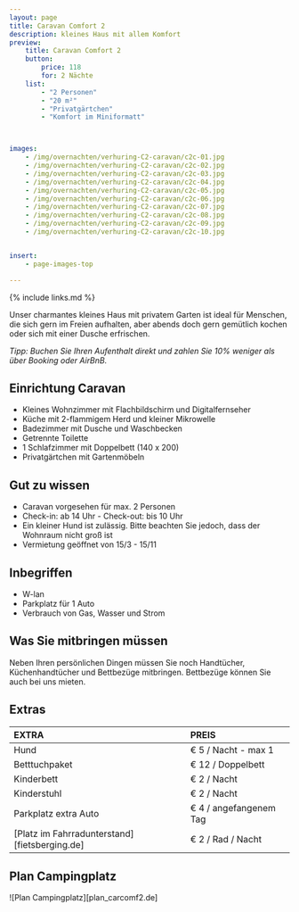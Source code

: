 ```yaml
---
layout: page
title: Caravan Comfort 2
description: kleines Haus mit allem Komfort
preview:
    title: Caravan Comfort 2
    button:
        price: 118
        for: 2 Nächte
    list:
        - "2 Personen"
        - "20 m²"
        - "Privatgärtchen"
        - "Komfort im Miniformatt"



images:
    - /img/overnachten/verhuring-C2-caravan/c2c-01.jpg
    - /img/overnachten/verhuring-C2-caravan/c2c-02.jpg
    - /img/overnachten/verhuring-C2-caravan/c2c-03.jpg
    - /img/overnachten/verhuring-C2-caravan/c2c-04.jpg
    - /img/overnachten/verhuring-C2-caravan/c2c-05.jpg
    - /img/overnachten/verhuring-C2-caravan/c2c-06.jpg
    - /img/overnachten/verhuring-C2-caravan/c2c-07.jpg
    - /img/overnachten/verhuring-C2-caravan/c2c-08.jpg
    - /img/overnachten/verhuring-C2-caravan/c2c-09.jpg
    - /img/overnachten/verhuring-C2-caravan/c2c-10.jpg


insert:
    - page-images-top

---
```


{% include links.md %}

Unser charmantes kleines Haus mit privatem Garten ist ideal für Menschen, die sich gern im Freien aufhalten, aber abends doch gern gemütlich kochen oder sich mit einer Dusche erfrischen.

*Tipp: Buchen Sie Ihren Aufenthalt direkt und zahlen Sie 10% weniger als über Booking oder AirBnB.*

## Einrichtung Caravan

- Kleines Wohnzimmer mit Flachbildschirm und Digitalfernseher
- Küche mit 2-flammigem Herd und kleiner Mikrowelle
- Badezimmer mit Dusche und Waschbecken
- Getrennte Toilette
- 1 Schlafzimmer mit Doppelbett (140 x 200)
- Privatgärtchen mit Gartenmöbeln

## Gut zu wissen

- Caravan vorgesehen für max. 2 Personen
- Check-in: ab 14 Uhr - Check-out: bis 10 Uhr
- Ein kleiner Hund ist zulässig. Bitte beachten Sie jedoch, dass der Wohnraum nicht groß ist
- Vermietung geöffnet von 15/3 - 15/11


## Inbegriffen
- W-lan
- Parkplatz für 1 Auto
- Verbrauch von Gas, Wasser und Strom

## Was Sie mitbringen müssen
Neben Ihren persönlichen Dingen müssen Sie noch Handtücher, Küchenhandtücher und Bettbezüge mitbringen.
Bettbezüge können Sie auch bei uns mieten.



## Extras

EXTRA               | PREIS
:-------------------|:-----------|
Hund                | € 5 / Nacht - max 1
Betttuchpaket       | € 12 / Doppelbett
Kinderbett           | € 2 / Nacht
Kinderstuhl         | € 2 / Nacht
Parkplatz extra Auto  | € 4 / angefangenem Tag
[Platz im Fahrradunterstand][fietsberging.de]| € 2 / Rad / Nacht



## Plan Campingplatz

![Plan Campingplatz][plan_carcomf2.de]
